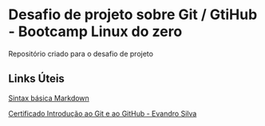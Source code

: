 # Desafio de projeto sobre Git / GtiHub - Bootcamp Linux do zero
Repositório criado para o desafio de projeto

## Links Úteis
[Sintax básica Markdown](https://www.markdownguide.org/basic-syntax/)

[Certificado Introdução ao Git e ao GitHub - Evandro Silva](https://www.dio.me/certificate/2ABF0CAD/share)
